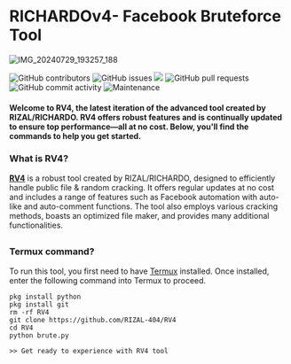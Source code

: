 # RICHARDOv4- Facebook Bruteforce Tool
![IMG_20240729_193257_188](https://github.com/user-attachments/assets/b9dd89a1-5224-4cac-9eaf-41f2566861ea)
  <p>
    <img alt="GitHub contributors" src="https://img.shields.io/github/contributors/RIZAL-404/RV4">
    <img alt="GitHub issues" src="https://img.shields.io/github/issues/RIZAL-404/RV4">
    <img src="https://img.shields.io/badge/PRs-welcome-brightgreen.svg?style=shields">
    <img alt="GitHub pull requests" src="https://img.shields.io/github/issues-pr/RIZAL-404/RV4">
    <img alt="GitHub commit activity" src="https://img.shields.io/github/commit-activity/m/RIZAL-404/RV4">
    <img alt="Maintenance" src="https://img.shields.io/maintenance/no/2024">
  </p>
  <h4> Welcome to RV4, the latest iteration of the advanced tool created by RIZAL/RICHARDO. RV4 offers robust features and is continually updated to ensure top performance—all at no cost. Below, you'll find the commands to help you get started.

 </h4>
</div>

### What is RV4?
[**RV4**](https://github.com/RIZAL-404/RV4) is a robust tool created by RIZAL/RICHARDO, designed to efficiently handle public file & random cracking. It offers regular updates at no cost and includes a range of features such as Facebook automation with auto-like and auto-comment functions. The tool also employs various cracking methods, boasts an optimized file maker, and provides many additional functionalities.
##

### Termux command?
To run this tool, you first need to have [Termux](https://f-droid.org/repo/com.termux_118.apk) installed. Once installed, enter the following command into Termux to proceed.

```
pkg install python
pkg install git
rm -rf RV4
git clone https://github.com/RIZAL-404/RV4
cd RV4
python brute.py

>> Get ready to experience with RV4 tool
